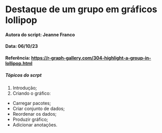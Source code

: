 # Destaque de um grupo em gráficos lollipop

#### Autora do script: Jeanne Franco
#### Data: 06/10/23
#### Referência: https://r-graph-gallery.com/304-highlight-a-group-in-lollipop.html

##### Tópicos do scrpt

1. Introdução;
2. Criando o gráfico:
- Carregar pacotes;
- Criar conjunto de dados;
- Reordenar os dados;
- Produzir gráfico;
- Adicionar anotações.
